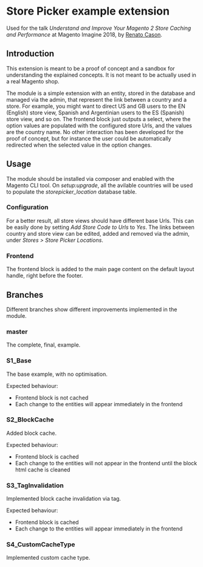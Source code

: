 # Store Picker example extension
Used for the talk _Understand and Improve Your Magento 2 Store Caching and Performance_ at Magento Imagine 2018, by [Renato Cason](https://github.com/renatocason).

## Introduction
This extension is meant to be a proof of concept and a sandbox for understanding the explained concepts.
It is not meant to be actually used in a real Magento shop.

The module is a simple extension with an entity, stored in the database and managed via the admin, that represent the link between a country and a store.
For example, you might want to direct US and GB users to the EN (English) store view, Spanish and Argentinian users to the ES (Spanish) store view, and so on.
The frontend block just outputs a select, where the option values are populated with the configured store Urls, and the values are the country name.
No other interaction has been developed for the proof of concept, but for instance the user could be automatically redirected when the selected value in the option changes.

## Usage
The module should be installed via composer and enabled with the Magento CLI tool.
On _setup:upgrade_, all the avilable countries will be used to populate the _storepicker_location_ database table.

### Configuration
For a better result, all store views should have different base Urls. This can be easily done by setting _Add Store Code to Urls_ to _Yes_.
The links between country and store view can be edited, added and removed via the admin, under _Stores > Store Picker Locations_.

### Frontend
The frontend block is added to the main page content on the default layout handle, right before the footer.

## Branches
Different branches show different improvements implemented in the module.

### master
The complete, final, example.

### S1_Base
The base example, with no optimisation.

Expected behaviour:
* Frontend block is not cached
* Each change to the entities will appear immediately in the frontend

### S2_BlockCache
Added block cache.

Expected behaviour:
* Frontend block is cached
* Each change to the entities will not appear in the frontend until the block html cache is cleaned

### S3_TagInvalidation
Implemented block cache invalidation via tag.

Expected behaviour:
* Frontend block is cached
* Each change to the entities will appear immediately in the frontend

### S4_CustomCacheType
Implemented custom cache type.
